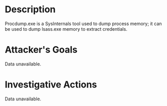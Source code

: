 # Description
Procdump.exe is a SysInternals tool used to dump process memory; it can be used to dump lsass.exe memory to extract credentials.
# Attacker's Goals
Data unavailable.
# Investigative Actions
Data unavailable.
